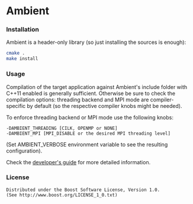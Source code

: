 Ambient
=======

### Installation
Ambient is a header-only library (so just installing the sources is enough):  
```sh
cmake .  
make install
```

### Usage
Compilation of the target application against Ambient's include folder with C++11 enabled is generally sufficient. Otherwise be sure to check the compilation options: threading backend and MPI mode are compiler-specific by default (so the respective compiler knobs might be needed). 

To enforce threading backend or MPI mode use the following knobs:

    -DAMBIENT_THREADING [CILK, OPENMP or NONE]  
    -DAMBIENT_MPI [MPI_DISABLE or the desired MPI threading level]

(Set AMBIENT_VERBOSE environment variable to see the resulting configuration).

Check the [developer's guide](http://ambientcxx.org/guide.pdf) for more detailed information.

### License
    Distributed under the Boost Software License, Version 1.0.  
    (See http://www.boost.org/LICENSE_1_0.txt)
